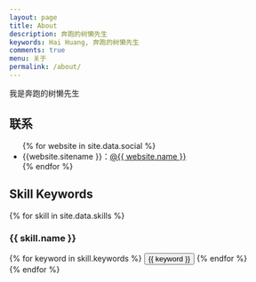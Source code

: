 ```yaml
---
layout: page
title: About
description: 奔跑的树懒先生
keywords: Hai Huang, 奔跑的树懒先生
comments: true
menu: 关于
permalink: /about/
---
```


我是奔跑的树懒先生

## 联系

<ul>
{% for website in site.data.social %}
<li>{{website.sitename }}：<a href="{{ website.url }}" target="_blank">@{{ website.name }}</a></li>
{% endfor %}
</ul>


## Skill Keywords

{% for skill in site.data.skills %}
### {{ skill.name }}
<div class="btn-inline">
{% for keyword in skill.keywords %}
<button class="btn btn-outline" type="button">{{ keyword }}</button>
{% endfor %}
</div>
{% endfor %}
